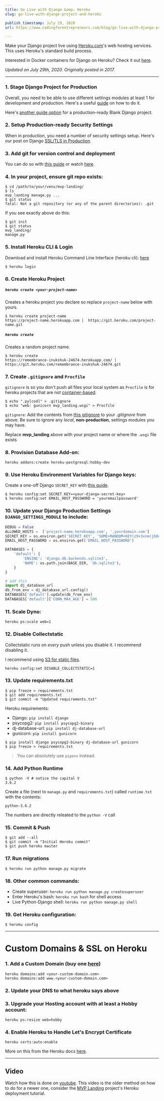 ```yaml
---
title: Go Live with Django &amp; Heroku
slug: go-live-with-django-project-and-heroku

publish_timestamp: July 29, 2020
url: https://www.codingforentrepreneurs.com/blog/go-live-with-django-project-and-heroku/

---
```



Make your Django project live using [Heroku.com](https://www.heroku.com)'s web hosting services. This uses Heroku's standard build process.

Interested in Docker containers for Django on Heroku? Check it out [here](https://www.codingforentrepreneurs.com/blog/deploy-django-on-docker-to-heroku-opencv).

_Updated on July 29th, 2020. Originally posted in 2017._

-------

### 1. Stage Django Project for Production
Overall, you need to be able to use different settings modules at least 1 for development and production. Here's a useful [guide](/blog/staging-django-production-development) on how to do it.

Here's [another guide option](/blog/create-a-blank-django-project/) for a production-ready Blank Django project.

### 2. Setup Production-ready Security Settings
When in production, you need a number of security settings setup. Here's our post on Django [SSL/TLS in Production](/blog/ssltls-settings-for-django/).

### 3. Add git for version control and deployment
You can do so with [this guide](/blog/setup-git-github-repo/) or watch [here](https://www.youtube.com/watch?v=dlz6Qyp4ADE).

### 4. In your project, ensure git repo exists:
```
$ cd /path/to/your/venv/mvp-landing/
$ ls
mvp_landing manage.py ...
$ git status
fatal: Not a git repository (or any of the parent directories): .git
```
If you see exactly above do this:

```
$ git init
$ git status
mvp_landing/
manage.py
```

### 5. Install Heroku CLI & Login
Download and install Heroku Command Line Interface (heroku cli): [here](https://devcenter.heroku.com/articles/heroku-cli)
```
$ heroku login
```

### 6. Create Heroku Project

##### `heroku create <your-project-name>`
Creates a heroku project you declare so replace `project-name` below with yours.
```
$ heroku create project-name
https://project-name.herokuapp.com |  https://git.heroku.com/project-name.git
```

##### `heroku create`
Creates a random project name.
```
$ heroku create
https://remembrance-inukshuk-24674.herokuapp.com/ | https://git.heroku.com/remembrance-inukshuk-24674.git
```

### 7. Create `.gitignore` and `Procfile`
`gitignore` is so you don't push all files your local system as
`Procfile` is for heroku projects that are not [container-based](/blog/django-docker-production-heroku).

```
$ echo ".py[cod]" > .gitignore
$ echo "web: gunicorn mvp_landing.wsgi" > Procfile
```

`gitignore`: Add the contents from [this gitignore](https://raw.githubusercontent.com/codingforentrepreneurs/Try-Django-1.11/master/.gitignore) to your *.gitignore* from above. Be sure to ignore any *local*, **non-production**, settings modules you may have. 

Replace **mvp_landing** above with your project name or where the `.wsgi` file exists


### 8. Provision Database Add-on:
```
heroku addons:create heroku-postgresql:hobby-dev
```




### 9. Use Heroku Environment Variables for Django keys:
Create a one-off Django `SECRET_KEY` with [this guide](/blog/create-a-one-off-django-secret-key).
```
$ heroku config:set SECRET_KEY=<your-django-secret-key>
$ heroku config:set EMAIL_HOST_PASSWORD = 'youremailpassword'
```

### 10. Update your Django Production Settings `DJANGO_SETTINGS_MODULE` to include:

```python
DEBUG = False
ALLOWED_HOSTS =  ['project-name.herokuapp.com', '.yourdomain.com']
SECRET_KEY = os.environ.get('SECRET_KEY', 'SOME+RANDOM+KEY(z9+3vnm(jb0u@&w68t#5_e8s9-lbfhv-')  
EMAIL_HOST_PASSWORD = os.environ.get('EMAIL_HOST_PASSWORD')

DATABASES = {
    'default': {
        'ENGINE': 'django.db.backends.sqlite3',
        'NAME': os.path.join(BASE_DIR, 'db.sqlite3'),
    }
}

# add this
import dj_database_url
db_from_env = dj_database_url.config()
DATABASES['default'].update(db_from_env)
DATABASES['default']['CONN_MAX_AGE'] = 500
```


### 11. Scale Dyno:
```
heroku ps:scale web=1
```
### 12. Disable Collectstatic
Collectstatic runs on *every* push unless you disable it. I recommend disabling it.

I recommend using [S3 for static files](/blog/s3-static-media-files-for-django/). 
```
heroku config:set DISABLE_COLLECTSTATIC=1
```

### 13. Update requirements.txt
```
$ pip freeze > requirements.txt
$ git add requirements.txt
$ git commit -m "Updated requirements.txt"
```
Heroku requirements:
- Django: `pip install django`
- psycopg2: `pip install psycopg2-binary`
- dj-database-url: `pip install dj-database-url`
- gunicorn: `pip install gunicorn`

```
$ pip install django psycopg2-binary dj-database-url gunicorn
$ pip freeze > requirements.txt
```
> You can absolutely use `pipenv` instead.

### 14. Add Python Runtime
```
$ python -V # notice the capital V
3.6.2
```
Create a file (next to `manage.py` and `requirements.txt`) called `runtime.txt` with the contents:
```
python-3.6.2
```
The numbers are directly releated to the `python -V` call

### 15. Commit & Push
```
$ git add --all
$ git commit -m "Initial Heroku commit"
$ git push heroku master
```




### 17. Run migrations
```
$ heroku run python manage.py migrate
```

### 18. Other common commands:

- Create superuser: `heroku run python manage.py createsuperuser`
- Enter Heroku's bash: `heroku run bash` for shell access
- Live Python-Django shell: `heroku run python manage.py shell`

### 19. Get Heroku configuration:
```
$ heroku config
```

<hr/>

# Custom Domains & SSL on Heroku

### 1. Add a Custom Domain (buy one [here](https://kirr.co/babeaj))
```
heroku domains:add <your-custom-domain.com>
heroku domains:add www.<your-custom-domain.com>
```

### 2. Update your DNS to what heroku says above

### 3. Upgrade your Hosting account with at least a Hobby account:
```
heroku ps:resize web=hobby
```

### 4. Enable Heroku to Handle Let's Encrypt Certificate 
```
heroku certs:auto:enable
```
More on this from the Heroku docs [here](https://devcenter.heroku.com/articles/automated-certificate-management).

-------
## Video
Watch how this is done on [youtube](https://www.youtube.com/embed/4DggiEkbCTg). This video is the older method on how to do for a newer one, consider the [MVP Landing](https://cfe.sh/courses/mvp-landing) project's Heroku deployment tutorial.
